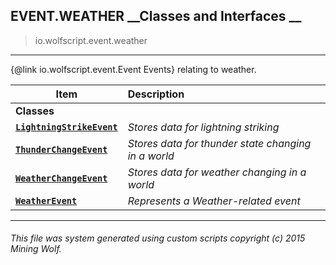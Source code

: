## EVENT.WEATHER __Classes and Interfaces __

>io.wolfscript.event.weather

---

{@link io.wolfscript.event.Event Events} relating to weather.

Item | Description   
--- | :--- 
__Classes__|
__[`LightningStrikeEvent`](LightningStrikeEvent.md)__ | _Stores data for lightning striking_ 
__[`ThunderChangeEvent`](ThunderChangeEvent.md)__ | _Stores data for thunder state changing in a world_ 
__[`WeatherChangeEvent`](WeatherChangeEvent.md)__ | _Stores data for weather changing in a world_ 
__[`WeatherEvent`](WeatherEvent.md)__ | _Represents a Weather-related event_ 



---



###### This file was system generated using custom scripts copyright (c) 2015 Mining Wolf.
	


